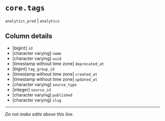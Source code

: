 # `core.tags`
`analytics_prod` | `analytics`

## Column details
* [bigint]    `id`
* [character varying] `name`
* [character varying] `uuid`
* [timestamp without time zone] `deprecated_at`
* [bigint]    `tag_group_id`
* [timestamp without time zone] `created_at`
* [timestamp without time zone] `updated_at`
* [character varying] `source_type`
* [integer]   `source_id`
* [character varying] `published`
* [character varying] `slug`

-------------------------------------------------------------------------------
*Do not make edits above this line.*
